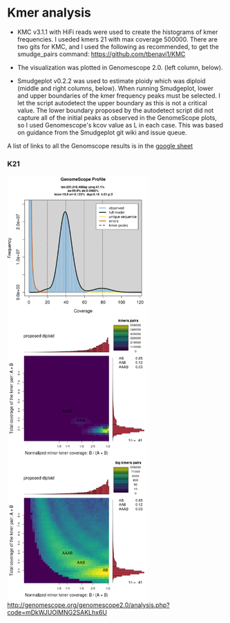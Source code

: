 # Kmer analysis

* KMC v3.1.1 with HiFi reads were used to create the histograms of kmer frequencies.  I useded kmers 21 with max coverage 500000.  There are two gits for KMC, and I used the following as recommended, to get the smudge_pairs command: https://github.com/tbenavi1/KMC

* The visualization was plotted in Genomescope 2.0. (left column, below).

* Smudgeplot v0.2.2 was used to estimate ploidy which was diploid (middle and right columns, below).  When running Smudgeplot, lower and upper boundaries of the kmer frequency peaks must be selected.  I let the script autodetect the upper boundary as this is not a critical value.  The lower boundary proposed by the autodetect script did not capture all of the initial peaks as observed in the GenomeScope plots, so I used Genomescope's kcov value as L in each case. This was based on guidance from the Smudgeplot git wiki and issue queue.

A list of links to all the Genomscope results is in the [google sheet](https://docs.google.com/spreadsheets/d/10WpqEDbLMlsCtp8gftFsXScPKQhTrrIB8Kh8VTkQy2g/edit#gid=0)
### K21
<img src="https://github.com/slmcevoy/dittrichia-graveolens/blob/main/genome-size/dittrichia-genomescope1.png" height="325"> <img src="https://github.com/slmcevoy/dittrichia-graveolens/blob/main/genome-size/smudgeplot_smudgeplot.png" height="325"> <img src="https://github.com/slmcevoy/dittrichia-graveolens/blob/main/genome-size/smudgeplot_smudgeplot_log10.png" height="325">
http://genomescope.org/genomescope2.0/analysis.php?code=mDkWJUOlMNG2SAKLhx6U
